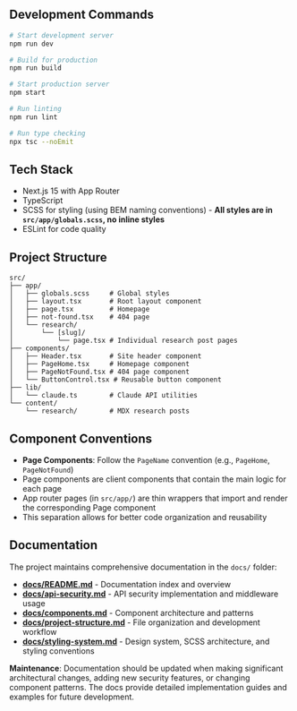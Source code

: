 ## Development Commands

```bash
# Start development server
npm run dev

# Build for production
npm run build

# Start production server
npm start

# Run linting
npm run lint

# Run type checking
npx tsc --noEmit
```

## Tech Stack

- Next.js 15 with App Router
- TypeScript
- SCSS for styling (using BEM naming conventions) - **All styles are in `src/app/globals.scss`, no inline styles**
- ESLint for code quality

## Project Structure

```
src/
├── app/
│   ├── globals.scss     # Global styles
│   ├── layout.tsx       # Root layout component
│   ├── page.tsx         # Homepage
│   ├── not-found.tsx    # 404 page
│   └── research/
│       └── [slug]/
│           └── page.tsx # Individual research post pages
├── components/
│   ├── Header.tsx       # Site header component
│   ├── PageHome.tsx     # Homepage component
│   ├── PageNotFound.tsx # 404 page component
│   └── ButtonControl.tsx # Reusable button component
├── lib/
│   └── claude.ts        # Claude API utilities
└── content/
    └── research/        # MDX research posts
```

## Component Conventions

- **Page Components**: Follow the `PageName` convention (e.g., `PageHome`, `PageNotFound`)
- Page components are client components that contain the main logic for each page
- App router pages (in `src/app/`) are thin wrappers that import and render the corresponding Page component
- This separation allows for better code organization and reusability

## Documentation

The project maintains comprehensive documentation in the `docs/` folder:

- **[docs/README.md](docs/README.md)** - Documentation index and overview
- **[docs/api-security.md](docs/api-security.md)** - API security implementation and middleware usage
- **[docs/components.md](docs/components.md)** - Component architecture and patterns  
- **[docs/project-structure.md](docs/project-structure.md)** - File organization and development workflow
- **[docs/styling-system.md](docs/styling-system.md)** - Design system, SCSS architecture, and styling conventions

**Maintenance**: Documentation should be updated when making significant architectural changes, adding new security features, or changing component patterns. The docs provide detailed implementation guides and examples for future development.
